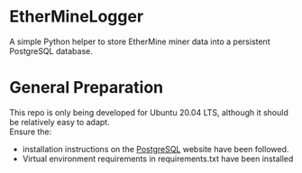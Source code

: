 # EtherMineLogger
A simple Python helper to store EtherMine miner data into a persistent PostgreSQL database.

# General Preparation
This repo is only being developed for Ubuntu 20.04 LTS, although it should be relatively easy to adapt.<br>
Ensure the:
<ul>
  <li>installation instructions on the <a href="https://www.postgresql.org/download/linux/ubuntu/">PostgreSQL<a> website have been followed.</li>
  <li>Virtual environment requirements in requirements.txt have been installed</li>
</ul>
